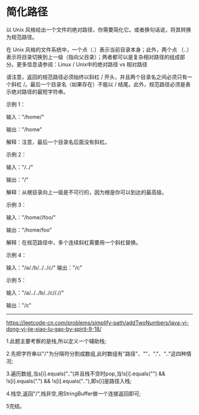 # 简化路径

以 Unix 风格给出一个文件的绝对路径，你需要简化它。或者换句话说，将其转换为规范路径。

在 Unix 风格的文件系统中，一个点（.）表示当前目录本身；此外，两个点 （..） 表示将目录切换到上一级（指向父目录）；两者都可以是复杂相对路径的组成部分。更多信息请参阅：Linux / Unix中的绝对路径 vs 相对路径

请注意，返回的规范路径必须始终以斜杠 / 开头，并且两个目录名之间必须只有一个斜杠 /。最后一个目录名（如果存在）不能以 / 结尾。此外，规范路径必须是表示绝对路径的最短字符串。

 

示例 1：

输入："/home/"


输出："/home"

解释：注意，最后一个目录名后面没有斜杠。

示例 2：

输入："/../"

输出："/"

解释：从根目录向上一级是不可行的，因为根是你可以到达的最高级。

示例 3：

输入："/home//foo/"

输出："/home/foo"

解释：在规范路径中，多个连续斜杠需要用一个斜杠替换。

示例 4：

输入："/a/./b/../../c/"
输出："/c"

示例 5：

输入："/a/../../b/../c//.//"

输出："/c"

---
https://leetcode-cn.com/problems/simplify-path/addTwoNumbers/java-yi-dong-yi-jie-xiao-lu-gao-by-spirit-9-18/

1.此题主要考察的是栈,所以定义一个辅助栈;

2.先把字符串以"/"为分隔符分割成数组,此时数组有"路径"、""、"."、".."这四种情况;

3.遍历数组,当s[i].equals("..")并且栈不空时pop,当!s[i].equals("") && !s[i].equals(".") && !s[i].equals(".."),即s[i]是路径入栈;

4.栈空,返回"/",栈非空,用StringBuffer做一个连接返回即可;

5完结。
